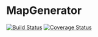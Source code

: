 # MapGenerator
[![Build Status](https://travis-ci.com/Sarratas/MapGenerator.svg?branch=master)](https://travis-ci.com/Sarratas/MapGenerator)
[![Coverage Status](https://coveralls.io/repos/github/Sarratas/MapGenerator/badge.svg)](https://coveralls.io/github/Sarratas/MapGenerator)
